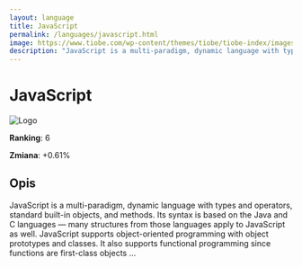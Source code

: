 ```yaml
---
layout: language
title: JavaScript
permalink: /languages/javascript.html
image: https://www.tiobe.com/wp-content/themes/tiobe/tiobe-index/images/JavaScript.png
description: "JavaScript is a multi-paradigm, dynamic language with types and operators, standard built-in objects, and methods. Its syntax is based on the Java and C languages — many structures from those languages apply to JavaScript as well. JavaScript supports object-oriented programming with object prototypes and classes. It also supports functional programming since functions are first-class objects ..."
---
```


# JavaScript

![Logo](https://www.tiobe.com/wp-content/themes/tiobe/tiobe-index/images/JavaScript.png)

**Ranking**: 6

**Zmiana**: +0.61%    

## Opis

JavaScript is a multi-paradigm, dynamic language with types and operators, standard built-in objects, and methods. Its syntax is based on the Java and C languages — many structures from those languages apply to JavaScript as well. JavaScript supports object-oriented programming with object prototypes and classes. It also supports functional programming since functions are first-class objects ...
